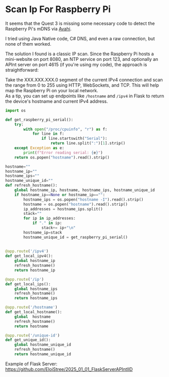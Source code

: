 # Scan Ip For Raspberry Pi

It seems that the Quest 3 is missing some necessary code to detect the Raspberry Pi's mDNS via [Avahi](https://webshed.org/projects/raspberrypi/mdns/).  

I tried using Java Native code, C# DNS, and even a raw connection, but none of them worked.  

The solution I found is a classic IP scan. Since the Raspberry Pi hosts a mini-website on port 8080, an NTP service on port 123, and optionally an APInt server on port 4615 (if you're using my code), the approach is straightforward:  

Take the XXX.XXX.XXX.0 segment of the current IPv4 connection and scan the range from 0 to 255 using HTTP, WebSockets, and TCP. This will help map the Raspberry Pi on your local network.  
As a tip, you can set up endpoints like `/hostname` and `/ipv4` in Flask to return the device's hostname and current IPv4 address.

``` py
import os

def get_raspberry_pi_serial():
    try:
        with open("/proc/cpuinfo", "r") as f:
            for line in f:
                if line.startswith("Serial"):
                    return line.split(":")[1].strip()
    except Exception as e:
        print(f"Error reading serial: {e}")
    return os.popen("hostname").read().strip()

hostname=""
hostname_ip=""
hostname_ips=""
hostname_unique_id=""
def refresh_hostname():
    global hostname_ip, hostname, hostname_ips, hostname_unique_id
    if hostname_ip==None or hostname_ip=="":
        hostname_ips = os.popen("hostname -I").read().strip()
        hostname = os.popen("hostname").read().strip()
        ip_addresses = hostname_ips.split()
        stack=""
        for ip in ip_addresses:
            if "." in ip:  
                stack+= ip+"\n"
        hostname_ip=stack
        hostname_unique_id = get_raspberry_pi_serial()
        
          
@app.route('/ipv4')
def get_local_ipv4():
    global hostname_ip
    refresh_hostname()
    return hostname_ip

@app.route('/ip')
def get_local_ips():
    global hostname_ips
    refresh_hostname()
    return hostname_ips

@app.route('/hostname')
def get_local_hostname():
    global  hostname
    refresh_hostname()
    return hostname

@app.route('/unique-id')
def get_unique_id():
    global hostname_unique_id
    refresh_hostname()
    return hostname_unique_id

```
Example of Flask Server: 
https://github.com/EloiStree/2025_01_01_FlaskServerAPIntIID
